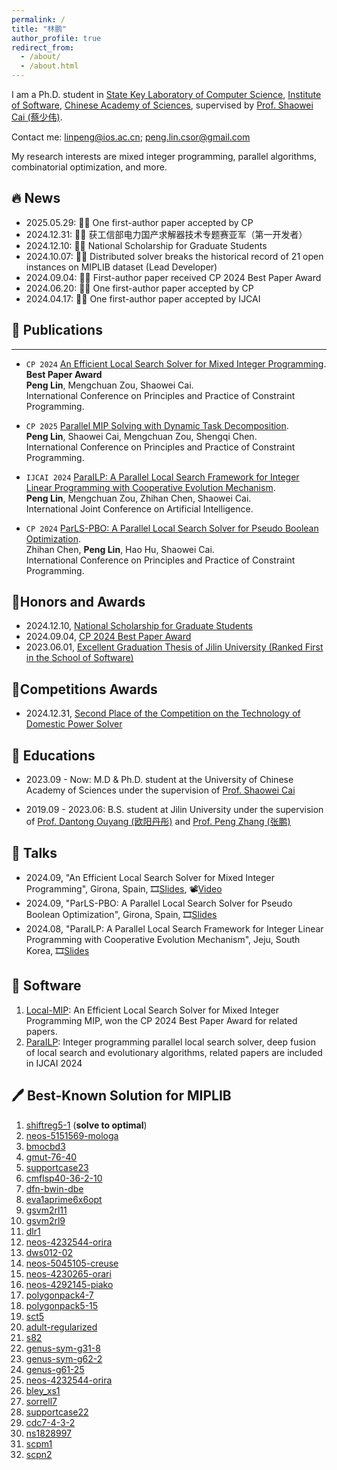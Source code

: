 ```yaml
---
permalink: /
title: "林鹏"
author_profile: true
redirect_from: 
  - /about/
  - /about.html
---
```

I am a Ph.D. student in [State Key Laboratory of Computer Science](https://lcs.ios.ac.cn/), [Institute of Software](http://www.iscas.ac.cn/), [Chinese Academy of Sciences](https://www.cas.cn/), supervised by [Prof. Shaowei Cai (蔡少伟)](http://lcs.ios.ac.cn/~caisw/).

Contact me: <linpeng@ios.ac.cn>; <peng.lin.csor@gmail.com>

My research interests are mixed integer programming, parallel algorithms, combinatorial optimization, and more.

## 🔥 News

- 2025.05.29: 🎉🎉 One first-author paper accepted by CP
- 2024.12.31: 🎉🎉 获工信部电力国产求解器技术专题赛亚军（第一开发者）
- 2024.12.10: 🎉🎉 National Scholarship for Graduate Students
- 2024.10.07: 🎉🎉 Distributed solver breaks the historical record of 21 open instances on MIPLIB dataset (Lead Developer)
- 2024.09.04: 🎉🎉 First-author paper received CP 2024 Best Paper Award
- 2024.06.20: 🎉🎉 One first-author paper accepted by CP
- 2024.04.17: 🎉🎉 One first-author paper accepted by IJCAI

## 📝 Publications
---
- `CP 2024`  [An Efficient Local Search Solver for Mixed Integer Programming](https://drops.dagstuhl.de/entities/document/10.4230/LIPIcs.CP.2024.19). \
**Best Paper Award**\
**Peng Lin**, Mengchuan Zou, Shaowei Cai.\
International Conference on Principles and Practice of Constraint Programming. 

- `CP 2025` [Parallel MIP Solving with Dynamic Task Decomposition](https://drops.dagstuhl.de/entities/document/10.4230/LIPIcs.CP.2025.26).\
**Peng Lin**, Shaowei Cai, Mengchuan Zou, Shengqi Chen.\
International Conference on Principles and Practice of Constraint Programming.

- `IJCAI 2024` [ParaILP: A Parallel Local Search Framework for Integer Linear Programming with Cooperative Evolution Mechanism](https://www.ijcai.org/proceedings/2024/768).\
 **Peng Lin**, Mengchuan Zou, Zhihan Chen, Shaowei Cai.\
International Joint Conference on Artificial Intelligence.

- `CP 2024` [ParLS-PBO: A Parallel Local Search Solver for Pseudo Boolean Optimization](https://drops.dagstuhl.de/entities/document/10.4230/LIPIcs.CP.2024.5).\
Zhihan Chen, **Peng Lin**, Hao Hu, Shaowei Cai. \
International Conference on Principles and Practice of Constraint Programming.

## 🌟Honors and Awards
- 2024.12.10, [National Scholarship for Graduate Students](https://onestop.ucas.edu.cn/home/infob/aa5feb29-1624-4e59-acc5-0d7e856318b4/2)
- 2024.09.04, [CP 2024 Best Paper Award](images/BP.png)
- 2023.06.01, [Excellent Graduation Thesis of Jilin University (Ranked First in the School of Software)](https://mp.weixin.qq.com/s/sh7FFoBKN4W7m9WFllWXVg)

## 🥇Competitions Awards

- 2024.12.31, [Second Place of the Competition on the Technology of Domestic Power Solver](http://www.is.cas.cn/xwdt2016/kyjz2016/202501/t20250101_7512775.html)

## 📖 Educations
- 2023.09 - Now: M.D & Ph.D. student at the University of Chinese Academy of Sciences under the supervision of [Prof. Shaowei Cai](http://lcs.ios.ac.cn/~caisw/)

- 2019.09 - 2023.06: B.S. student at Jilin University under the supervision of [Prof. Dantong Ouyang (欧阳丹彤)](https://ccst.jlu.edu.cn/info/1367/19046.htm) and [Prof. Peng Zhang (张鹏)](https://ccst.jlu.edu.cn/info/1197/17231.htm)

## 💬 Talks

- 2024.09, "An Efficient Local Search Solver for Mixed Integer Programming", Girona, Spain, 🎞️[Slides](https://cp2024.a4cp.org/slides/CP/AnEfficientLocal.pdf), 📽️[Video](https://diobma.udg.edu/handle/10256.1/7765)
- 2024.09, "ParLS-PBO: A Parallel Local Search Solver for Pseudo Boolean Optimization", Girona, Spain, 🎞️[Slides](https://cp2024.a4cp.org/slides/CP/ParLS-PBO.pdf)
- 2024.08, "ParaILP: A Parallel Local Search Framework for Integer Linear Programming with Cooperative Evolution Mechanism", Jeju, South Korea, 🎞️[Slides](files/ijcai-slides.pdf)

## 💾 Software
1. [Local-MIP](https://github.com/shaowei-cai-group/Local-MIP): An Efficient Local Search Solver for Mixed Integer Programming MIP, won the CP 2024 Best Paper Award for related papers.
2. [ParaILP](https://github.com/shaowei-cai-group/ParaILP): Integer programming parallel local search solver, deep fusion of local search and evolutionary algorithms, related papers are included in IJCAI 2024


##  🖊️ Best-Known Solution for MIPLIB
1. [shiftreg5-1](https://miplib.zib.de/instance_details_shiftreg5-1.html) (**solve to optimal**)
2. [neos-5151569-mologa](https://miplib.zib.de/instance_details_neos-5151569-mologa.html)
3. [bmocbd3](https://miplib.zib.de/instance_details_bmocbd3.html)
4. [gmut-76-40](https://miplib.zib.de/instance_details_gmut-76-40.html)
5. [supportcase23](https://miplib.zib.de/instance_details_supportcase23.html)
6. [cmflsp40-36-2-10](https://miplib.zib.de/instance_details_cmflsp40-36-2-10.html)
7. [dfn-bwin-dbe](https://miplib.zib.de/instance_details_dfn-bwin-DBE.html)
8. [eva1aprime6x6opt](https://miplib.zib.de/instance_details_eva1aprime6x6opt.html)
9. [gsvm2rl11](https://miplib.zib.de/instance_details_gsvm2rl11.html)
10. [gsvm2rl9](https://miplib.zib.de/instance_details_gsvm2rl9.html)
11. [dlr1](https://miplib.zib.de/instance_details_dlr1.html)
12. [neos-4232544-orira](https://miplib.zib.de/instance_details_neos-4232544-orira.html)
13. [dws012-02](https://miplib.zib.de/instance_details_dws012-02.html)
14. [neos-5045105-creuse](https://miplib.zib.de/instance_details_neos-5045105-creuse.html)
15. [neos-4230265-orari](https://miplib.zib.de/instance_details_neos-4230265-orari.html)
16. [neos-4292145-piako](https://miplib.zib.de/instance_details_neos-4292145-piako.html)
17. [polygonpack4-7](https://miplib.zib.de/instance_details_polygonpack4-7.html)
18. [polygonpack5-15](https://miplib.zib.de/instance_details_polygonpack5-15.html)
19. [sct5](https://miplib.zib.de/instance_details_sct5.html)
20. [adult-regularized](https://miplib.zib.de/instance_details_adult-regularized.html)
21. [s82](https://miplib.zib.de/instance_details_s82.html)
22. [genus-sym-g31-8](https://miplib.zib.de/instance_details_genus-sym-g31-8.html)
23. [genus-sym-g62-2](https://miplib.zib.de/instance_details_genus-sym-g62-2.html)
24. [genus-g61-25](https://miplib.zib.de/instance_details_genus-g61-25.html)
25. [neos-4232544-orira](https://miplib.zib.de/instance_details_neos-4232544-orira.html)
26. [bley_xs1](https://miplib.zib.de/instance_details_bley_xs1.html)
27. [sorrell7](https://miplib.zib.de/instance_details_sorrell7.html)
28. [supportcase22](https://miplib.zib.de/instance_details_supportcase22.html)
29. [cdc7-4-3-2](https://miplib.zib.de/instance_details_cdc7-4-3-2.html)
30. [ns1828997](https://miplib.zib.de/instance_details_ns1828997.html)
31. [scpm1](https://miplib.zib.de/instance_details_scpm1.html)
32. [scpn2](https://miplib.zib.de/instance_details_scpn2.html)

